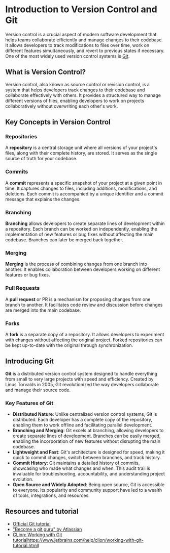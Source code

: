 # Introduction to Version Control and Git

Version control is a crucial aspect of modern software development that helps teams collaborate efficiently and manage changes to their codebase. 
It allows developers to track modifications to files over time, work on different features simultaneously, and revert to previous states if necessary. 
One of the most widely used version control systems is [Git](https://git-scm.com/).

## What is Version Control?

Version control, also known as source control or revision control, is a system that helps developers track changes to their codebase and collaborate effectively with others. 
It provides a structured way to manage different versions of files, enabling developers to work on projects collaboratively without overwriting each other's work.

## Key Concepts in Version Control

### Repositories

A **repository** is a central storage unit where all versions of your project's files, along with their complete history, are stored. It serves as the single source of truth for your codebase.

### Commits

A **commit** represents a specific snapshot of your project at a given point in time. It captures changes to files, including additions, modifications, and deletions. Each commit is accompanied by a unique identifier and a commit message that explains the changes.

### Branching

**Branching** allows developers to create separate lines of development within a repository. Each branch can be worked on independently, enabling the implementation of new features or bug fixes without affecting the main codebase. Branches can later be merged back together.

### Merging

**Merging** is the process of combining changes from one branch into another. It enables collaboration between developers working on different features or bug fixes.

### Pull Requests

A **pull request** or PR is a mechanism for proposing changes from one branch to another. It facilitates code review and discussion before changes are merged into the main codebase.

### Forks

A **fork** is a separate copy of a repository. It allows developers to experiment with changes without affecting the original project. Forked repositories can be kept up-to-date with the original through synchronization.

## Introducing Git

**Git** is a distributed version control system designed to handle everything from small to very large projects with speed and efficiency. 
Created by Linus Torvalds in 2005, Git revolutionized the way developers collaborate and manage their source code.

### Key Features of Git

- **Distributed Nature**: Unlike centralized version control systems, Git is distributed. Each developer has a complete copy of the repository, enabling them to work offline and facilitating parallel development.
- **Branching and Merging**: Git excels at branching, allowing developers to create separate lines of development. Branches can be easily merged, enabling the incorporation of new features without disrupting the main codebase.
- **Lightweight and Fast**: Git's architecture is designed for speed, making it quick to commit changes, switch between branches, and track history.
- **Commit History**: Git maintains a detailed history of commits, showcasing who made what changes and when. This audit trail is invaluable for troubleshooting, accountability, and understanding project evolution.
- **Open Source and Widely Adopted**: Being open source, Git is accessible to everyone. Its popularity and community support have led to a wealth of tools, integrations, and resources.


## Resources and tutorial

- [Official Git tutorial](https://git-scm.com/docs/gittutorial)
- ["Become a git guru" by Atlassian](https://www.atlassian.com/git/tutorials)
- [CLion: Working with Git tutorial](https://www.jetbrains.com/help/clion/working-with-git-tutorial.html)https://www.jetbrains.com/help/clion/working-with-git-tutorial.html)
